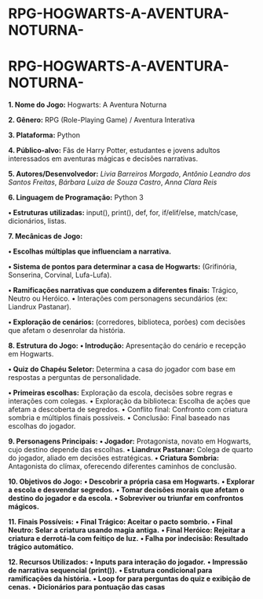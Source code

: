 # RPG-HOGWARTS-A-AVENTURA-NOTURNA-

# RPG-HOGWARTS-A-AVENTURA-NOTURNA-

**1. Nome do Jogo:**
Hogwarts: A Aventura Noturna

**2. Gênero:**
RPG (Role-Playing Game) / Aventura Interativa 

**3. Plataforma:**
Python 

**4. Público-alvo:**
Fãs de Harry Potter, estudantes e jovens adultos interessados em aventuras mágicas e decisões narrativas. 

**5. Autores/Desenvolvedor:** 
*Livia Barreiros Morgado*, *Antônio Leandro dos Santos Freitas*, *Bárbara Luiza de Souza Castro*, *Anna Clara Reis*

**6. Linguagem de Programação:**
Python 3 

**• Estruturas utilizadas:** input(), print(), def, for, if/elif/else, match/case, dicionários, listas. 

**7. Mecânicas de Jogo:** 

**• Escolhas múltiplas que influenciam a narrativa.** 

**• Sistema de pontos para determinar a casa de Hogwarts:** (Grifinória, Sonserina, Corvinal, Lufa-Lufa). 

**• Ramificações narrativas que conduzem a diferentes finais:** Trágico, Neutro ou Heróico. • Interações com personagens secundários (ex: Liandrux Pastanar). 

**• Exploração de cenários:** (corredores, biblioteca, porões) com decisões que afetam o desenrolar da história. 

**8. Estrutura do Jogo:** 
**• Introdução:** Apresentação do cenário e recepção em Hogwarts.

**• Quiz do Chapéu Seletor:** Determina a casa do jogador com base em respostas a perguntas de personalidade. 

**• Primeiras escolhas:** Exploração da escola, decisões sobre regras e interações com colegas. • Exploração da biblioteca: Escolha de ações que afetam a descoberta de segredos. • Conflito final: Confronto com criatura sombria e múltiplos finais possíveis. • Conclusão: Final baseado nas escolhas do jogador. 

**9. Personagens Principais:** 
**• Jogador:** Protagonista, novato em Hogwarts, cujo destino depende das escolhas.
**• Liandrux Pastanar:** Colega de quarto do jogador, aliado em decisões estratégicas. 
**• Criatura Sombria:** Antagonista do clímax, oferecendo diferentes caminhos de conclusão. 

**10. Objetivos do Jogo:** 
**• Descobrir a própria casa em Hogwarts.**
**• Explorar a escola e desvendar segredos.** 
**• Tomar decisões morais que afetam o destino do jogador e da escola.** 
**• Sobreviver ou triunfar em confrontos mágicos.**

**11. Finais Possíveis:**
**• Final Trágico: Aceitar o pacto sombrio.** 
**• Final Neutro: Selar a criatura usando magia antiga.**
**• Final Heróico: Rejeitar a criatura e derrotá-la com feitiço de luz.** 
**• Falha por indecisão: Resultado trágico automático.** 

**12. Recursos Utilizados:** 
**• Inputs para interação do jogador.** 
**• Impressão de narrativa sequencial (print()).** 
**• Estrutura condicional para ramificações da história.** 
**• Loop for para perguntas do quiz e exibição de cenas.** 
**• Dicionários para pontuação das casas**
